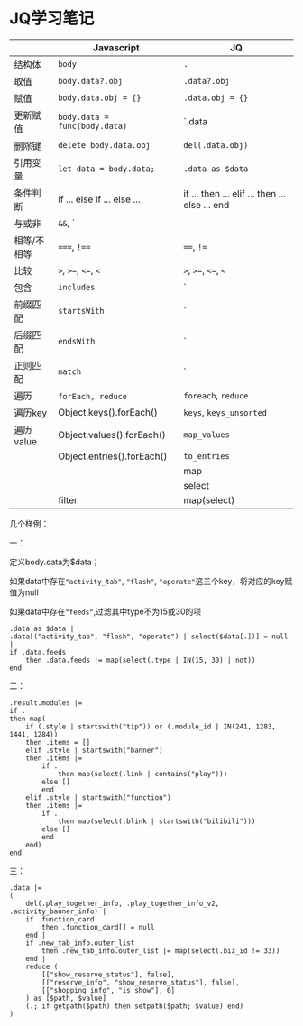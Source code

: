# JQ学习笔记

|             | Javascript                    | JQ                                             |
| ----------- | ----------------------------- | ---------------------------------------------- |
| 结构体      | `body`                        | `.`                                            |
| 取值        | `body.data?.obj`              | `.data?.obj`                                   |
| 赋值        | `body.data.obj = {}`          | `.data.obj = {}`                               |
| 更新赋值    | `body.data = func(body.data)` | `.data |= func(.)`                             |
| 删除键      | `delete body.data.obj`        | `del(.data.obj)`                               |
| 引用变量    | `let data = body.data;`       | `.data as $data`                               |
| 条件判断    | if ... else if ... else ...   | if ... then ... elif ... then ... else ... end |
| 与或非      | `&&`, `||`, ` !`              | `and`, `or`, `| not`                           |
| 相等/不相等 | `===`, `!==`                  | `==`, `!=`                                     |
| 比较        | `>`, `>=`, `<=`, `<`          | `>`, `>=`, `<=`, `<`                           |
| 包含        | `includes`                    | `| contains`, `| IN`                           |
| 前缀匹配    | `startsWith`                  | `| startswith`                                 |
| 后缀匹配    | `endsWith`                    | `| endswith`                                   |
| 正则匹配    | `match`                       | `| match`                                      |
| 遍历        | `forEach`，`reduce`           | `foreach`, `reduce`                            |
| 遍历key     | Object.keys().forEach()       | `keys`, `keys_unsorted`                        |
| 遍历value   | Object.values().forEach()     | `map_values`                                   |
|             | Object.entries().forEach()    | `to_entries`                                   |
|             |                               | map                                            |
|             |                               | select                                         |
|             | filter                        | map(select)                                    |

几个样例：

一：

定义body.data为$data；

如果data中存在`"activity_tab"`, `"flash"`, `"operate"`这三个key，将对应的key赋值为null

如果data中存在`"feeds"`,过滤其中type不为15或30的项

```jq
.data as $data |
.data[("activity_tab", "flash", "operate") | select($data[.])] = null |
if .data.feeds
	then .data.feeds |= map(select(.type | IN(15, 30) | not))
end
```

二：

```jq
.result.modules |=
if .
then map(
	if (.style | startswith("tip")) or (.module_id | IN(241, 1283, 1441, 1284))
	then .items = []
	elif .style | startswith("banner")
	then .items |=
		if .
			then map(select(.link | contains("play")))
		else []
		end
	elif .style | startswith("function")
	then .items |=
		if .
			then map(select(.blink | startswith("bilibili")))
		else []
		end
	end)
end
```

三：

```jq
.data |=
(
	del(.play_together_info, .play_together_info_v2, .activity_banner_info) |
	if .function_card
		then .function_card[] = null
	end |
	if .new_tab_info.outer_list
		then .new_tab_info.outer_list |= map(select(.biz_id != 33))
	end |
	reduce (
        [["show_reserve_status"], false],
        [["reserve_info", "show_reserve_status"], false],
        [["shopping_info", "is_show"], 0]
    ) as [$path, $value]
	(.; if getpath($path) then setpath($path; $value) end)
)
```








